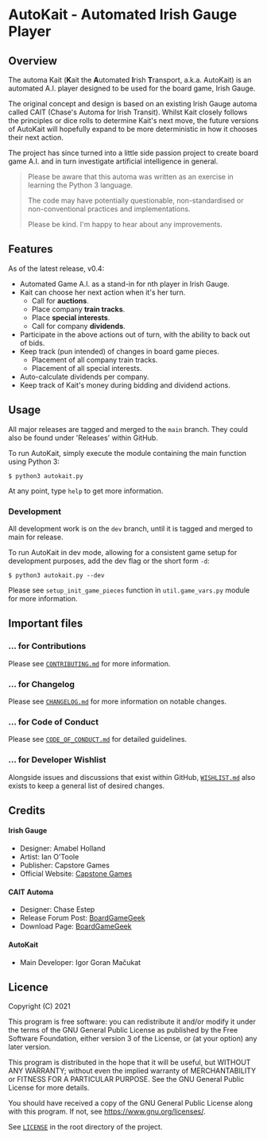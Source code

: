 # AutoKait - Automated Irish Gauge Player

## Overview

The automa Kait (**K**ait the **A**utomated **I**rish **T**ransport, a.k.a. AutoKait) is an automated A.I. player
designed to be used for the board game, Irish Gauge.

The original concept and design is based on an existing Irish Gauge automa called CAIT (Chase's Automa for Irish
Transit). Whilst Kait closely follows the principles or dice rolls to determine Kait's next move, the future versions of
AutoKait will hopefully expand to be more deterministic in how it chooses their next action.

The project has since turned into a little side passion project to create board game A.I. and in turn investigate
artificial intelligence in general.

> Please be aware that this automa was written as an exercise in learning the Python 3 language.
>
> The code may have potentially questionable, non-standardised or non-conventional practices and implementations.
>
> Please be kind. I'm happy to hear about any improvements.

## Features

As of the latest release, v0.4:

- Automated Game A.I. as a stand-in for nth player in Irish Gauge.
- Kait can choose her next action when it's her turn.
  - Call for **auctions**.
  - Place company **train tracks**.
  - Place **special interests**.
  - Call for company **dividends**.
- Participate in the above actions out of turn, with the ability to back out of bids.
- Keep track (pun intended) of changes in board game pieces.
  - Placement of all company train tracks.
  - Placement of all special interests.
- Auto-calculate dividends per company.
- Keep track of Kait's money during bidding and dividend actions.

## Usage

All major releases are tagged and merged to the `main` branch. They could also be found under 'Releases' within GitHub.

To run AutoKait, simply execute the module containing the main function using Python 3:

```
$ python3 autokait.py
```

At any point, type `help` to get more information.

### Development

All development work is on the `dev` branch, until it is tagged and merged to main for release.

To run AutoKait in dev mode, allowing for a consistent game setup for development purposes, add the dev flag
or the short form `-d`: 

```
$ python3 autokait.py --dev
```

Please see `setup_init_game_pieces` function in `util.game_vars.py` module for more information.

## Important files

### ... for Contributions

Please see [`CONTRIBUTING.md`](./CONTRIBUTING.md) for more information.

### ... for Changelog

Please see [`CHANGELOG.md`](./CHANGELOG.md) for more information on notable changes.

### ... for Code of Conduct

Please see [`CODE_OF_CONDUCT.md`](./CODE_OF_CONDUCT.md) for detailed guidelines.

### ... for Developer Wishlist

Alongside issues and discussions that exist within GitHub, [`WISHLIST.md`](./WISHLIST.md) also exists to keep a general list of desired changes.

## Credits

#### Irish Gauge

* Designer: Amabel Holland
* Artist: Ian O'Toole
* Publisher: Capstore Games
* Official Website: [Capstone Games](https://capstone-games.com/board-games/irish-gauge/)

#### CAIT Automa

* Designer: Chase Estep
* Release Forum Post: [BoardGameGeek](https://boardgamegeek.com/thread/2321313/cait-irish-gauge-automa-solo-or-2p-games)
* Download Page: [BoardGameGeek](https://boardgamegeek.com/filepage/192125/cait-automa)

#### AutoKait

* Main Developer: Igor Goran Mačukat

## Licence

Copyright (C) 2021

This program is free software: you can redistribute it and/or modify it under the terms of the GNU General Public
License as published by the Free Software Foundation, either version 3 of the License, or (at your option) any later
version.

This program is distributed in the hope that it will be useful, but WITHOUT ANY WARRANTY; without even the implied
warranty of MERCHANTABILITY or FITNESS FOR A PARTICULAR PURPOSE. See the GNU General Public License for more details.

You should have received a copy of the GNU General Public License along with this program. If not, see <https://www.gnu.org/licenses/>.

See [`LICENSE`](./LICENSE) in the root directory of the project.
